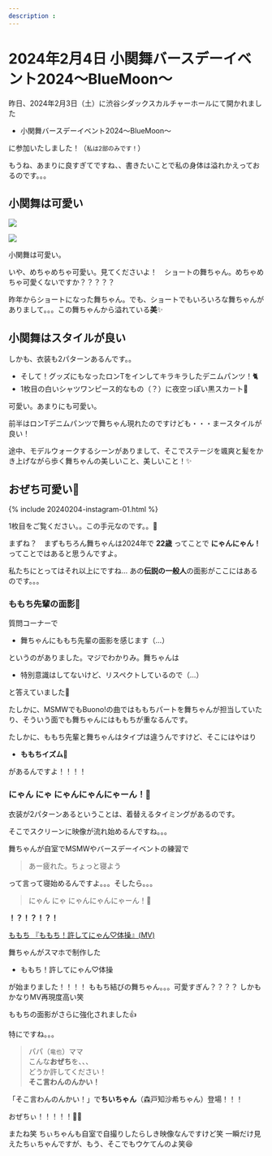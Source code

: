 ```yaml
---
description : 
---
```


# 2024年2月4日 小関舞バースデーイベント2024～BlueMoon～

昨日、2024年2月3日（土）に渋谷シダックスカルチャーホールにて開かれました

* 小関舞バースデーイベント2024～BlueMoon～

に参加いたしました！（<small>私は2部のみです！</small>）

もうね、あまりに良すぎてですね、、書きたいことで私の身体は溢れかえっておるのです。。。

## 小関舞は可愛い

![](https://pbs.twimg.com/media/GFagX4kbcAAY9QG?format=jpg&name=large)

![](https://pbs.twimg.com/media/GFagX4nbMAA07q7?format=jpg&name=large)

小関舞は可愛い。

いや、めちゃめちゃ可愛い。見てくださいよ！　ショートの舞ちゃん。めちゃめちゃ可愛くないですか？？？？？

昨年からショートになった舞ちゃん。でも、ショートでもいろいろな舞ちゃんがありまして。。。この舞ちゃんから溢れている**美**✨

## 小関舞はスタイルが良い

しかも、衣装も2パターンあるんです。。

* そして！グッズにもなったロンTをインしてキラキラしたデニムパンツ！🐈
* 1枚目の白いシャツワンピース的なもの（？）に夜空っぽい黒スカート🌙

可愛い。あまりにも可愛い。

前半はロンTデニムパンツで舞ちゃん現れたのですけども・・・まースタイルが良い！

途中、モデルウォークするシーンがありまして、そこでステージを颯爽と髪をかき上げながら歩く舞ちゃんの美しいこと、美しいこと！✨


## おぜち可愛い🍑

{% include 20240204-instagram-01.html %}

1枚目をご覧ください。。この手元なのです。。🐾

まずね？　まずもちろん舞ちゃんは2024年で **22歳** ってことで **にゃんにゃん！** ってことではあると思うんですよ。

私たちにとってはそれ以上にですね… あの**伝説の一般人**の面影がここにはあるのです。。。

### ももち先輩の面影🍑

質問コーナーで

* 舞ちゃんにももち先輩の面影を感じます（…）

というのがありました。マジでわかりみ。舞ちゃんは

* 特別意識はしてないけど、リスペクトしているので（…）

と答えていました🥰

たしかに、MSMWでもBuono!の曲ではももちパートを舞ちゃんが担当していたり、そういう面でも舞ちゃんにはももちが重なるんです。

たしかに、ももち先輩と舞ちゃんはタイプは違うんですけど、そこにはやはり

* **ももちイズム**🍑

があるんですよ！！！！

### にゃん にゃ にゃんにゃんにゃーん！🐾

衣装が2パターンあるということは、着替えるタイミングがあるのです。

そこでスクリーンに映像が流れ始めるんですね。。。

舞ちゃんが自室でMSMWやバースデーイベントの練習で

> あー疲れた。ちょっと寝よう

って言って寝始めるんですよ。。。そしたら。。。

> にゃん にゃ にゃんにゃんにゃーん！🐾

**！？！？！？！**

[<i class="fa-lg fa-brands fa-youtube"></i> ももち 『ももち！許してにゃん♡体操』(MV)](https://www.youtube.com/watch?v=Oi_l9Cza-1A)

舞ちゃんがスマホで制作した

* ももち！許してにゃん♡体操

が始まりました！！！！ ももち結びの舞ちゃん。。。可愛すぎん？？？？ しかもかなりMV再現度高い笑

ももちの面影がさらに強化されました👍

特にですね。。。

> パパ（<small>竜也</small>）ママ <br> こんな**おぜち**を、、、<br> どうか許してください！ <br> **そこ言わんのんかい！**

「そこ言わんのんかい！」で**ちいちゃん**（森戸知沙希ちゃん）登場！！！

おぜちぃ！！！！！💙🧡

またね笑 ちぃちゃんも自室で自撮りしたらしき映像なんですけど笑 一瞬だけ見えたちぃちゃんですが、もう、そこでもウケてんのよ笑😆

